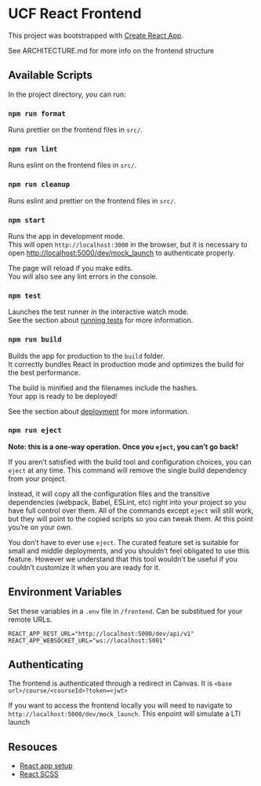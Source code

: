 # UCF React Frontend

This project was bootstrapped with
[Create React App](https://github.com/facebook/create-react-app).

See ARCHITECTURE.md for more info on the frontend structure

## Available Scripts

In the project directory, you can run:

### `npm run format`

Runs prettier on the frontend files in `src/`.

### `npm run lint`

Runs eslint on the frontend files in `src/`.

### `npm run cleanup`

Runs eslint and prettier on the frontend files in `src/`.

### `npm start`

Runs the app in development mode.\
This will open `http://localhost:3000` in the browser, but it is necessary to open [http://localhost:5000/dev/mock_launch](http://localhost:5000/dev/mock_launch) to authenticate properly.

The page will reload if you make edits.\
You will also see any lint errors in the console.

### `npm test`

Launches the test runner in the interactive watch mode.\
See the section about [running tests](https://facebook.github.io/create-react-app/docs/running-tests)
for more information.

### `npm run build`

Builds the app for production to the `build` folder.\
It correctly bundles React in production mode and optimizes the build for the best
performance.

The build is minified and the filenames include the hashes.\
Your app is ready to be deployed!

See the section about
[deployment](https://facebook.github.io/create-react-app/docs/deployment) for
more information.

### `npm run eject`

**Note: this is a one-way operation. Once you `eject`, you can’t go back!**

If you aren’t satisfied with the build tool and configuration choices, you can
`eject` at any time. This command will remove the single build dependency from
your project.

Instead, it will copy all the configuration files and the transitive
dependencies (webpack, Babel, ESLint, etc) right into your project so you have
full control over them. All of the commands except `eject` will still work, but
they will point to the copied scripts so you can tweak them. At this point
you’re on your own.

You don’t have to ever use `eject`. The curated feature set is suitable for
small and middle deployments, and you shouldn’t feel obligated to use this
feature. However we understand that this tool wouldn’t be useful if you couldn’t
customize it when you are ready for it.

## Environment Variables

Set these variables in a `.env` file in `/frontend`. Can be substitued for your remote URLs.

```
REACT_APP_REST_URL="http://localhost:5000/dev/api/v1"
REACT_APP_WEBSOCKET_URL="ws://localhost:5001"
```

## Authenticating

The frontend is authenticated through a redirect in Canvas. It is `<base url>/course/<courseId>?token=<jwt>`

If you want to access the frontend locally you will need to navigate to `http://localhost:5000/dev/mock_launch`. This enpoint will simulate a LTI launch

## Resouces

- [React app setup](https://create-react-app.dev/docs/adding-typescript/)
- [React SCSS](https://create-react-app.dev/docs/adding-a-sass-stylesheet/)
